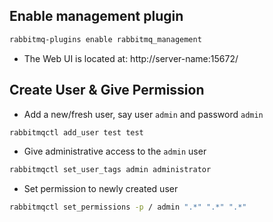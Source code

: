 ## Enable management plugin

```sh
rabbitmq-plugins enable rabbitmq_management
```
* The Web UI is located at: http://server-name:15672/

## Create User & Give Permission

* Add a new/fresh user, say user ` admin ` and password ` admin `
```sh
rabbitmqctl add_user test test
```
* Give administrative access to the ` admin ` user
```sh
rabbitmqctl set_user_tags admin administrator
```
* Set permission to newly created user
```sh
rabbitmqctl set_permissions -p / admin ".*" ".*" ".*"
```
